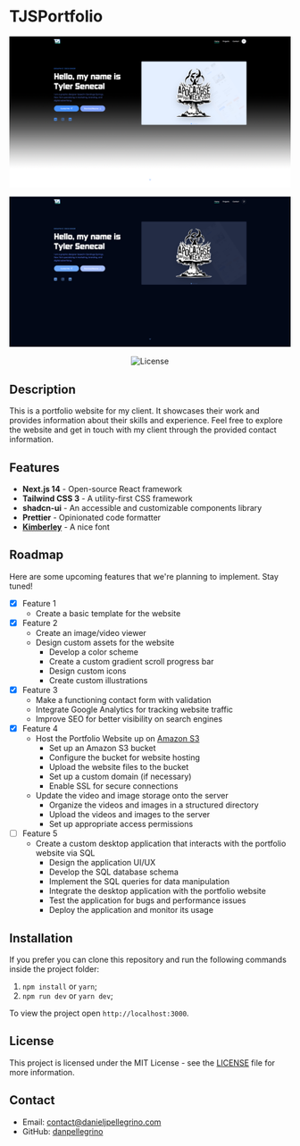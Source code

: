 # TJSPortfolio

<p align="center">
  <img src="public/front_light.png" alt="Next.js Portfolio Website Light Mode">
</p>

<p align="center">
  <img src="public/front_dark.png" alt="Next.js Portfolio Website Dark Mode">
</p>

<p align="center">
  <img alt="License" src="https://img.shields.io/github/license/chhpt/typescript-nextjs-starter?style=for-the-badge&color=24B36B&labelColor=000000">
  </a>
</p>

## Description

This is a portfolio website for my client. It showcases their work and provides information about their skills and experience. Feel free to explore the website and get in touch with my client through the provided contact information.

## Features

- **Next.js 14** - Open-source React framework
- **Tailwind CSS 3** - A utility-first CSS framework
- **shadcn-ui** - An accessible and customizable components library
- **Prettier** - Opinionated code formatter
- **[Kimberley](https://typodermicfonts.com/kimberley/)** - A nice font

## Roadmap

Here are some upcoming features that we're planning to implement. Stay tuned!

- [x] Feature 1
  - Create a basic template for the website
- [x] Feature 2
  - Create an image/video viewer
  - Design custom assets for the website
    - Develop a color scheme
    - Create a custom gradient scroll progress bar
    - Design custom icons
    - Create custom illustrations
- [x] Feature 3
  - Make a functioning contact form with validation
  - Integrate Google Analytics for tracking website traffic
  - Improve SEO for better visibility on search engines
- [x] Feature 4
  - Host the Portfolio Website up on [Amazon S3](https://aws.amazon.com/s3/)
    - Set up an Amazon S3 bucket
    - Configure the bucket for website hosting
    - Upload the website files to the bucket
    - Set up a custom domain (if necessary)
    - Enable SSL for secure connections
  - Update the video and image storage onto the server
    - Organize the videos and images in a structured directory
    - Upload the videos and images to the server
    - Set up appropriate access permissions
- [ ] Feature 5
  - Create a custom desktop application that interacts with the portfolio website via SQL
    - Design the application UI/UX
    - Develop the SQL database schema
    - Implement the SQL queries for data manipulation
    - Integrate the desktop application with the portfolio website
    - Test the application for bugs and performance issues
    - Deploy the application and monitor its usage

## Installation

If you prefer you can clone this repository and run the following commands inside the project folder:

1. `npm install` or `yarn`;
2. `npm run dev` or `yarn dev`;

To view the project open `http://localhost:3000`.

## License

This project is licensed under the MIT License - see the [LICENSE](LICENSE) file for more information.

## Contact

- Email: contact@danieljpellegrino.com
- GitHub: [danpellegrino](https://github.com/danpellegrino)
